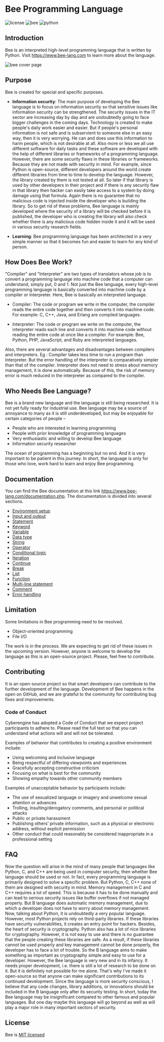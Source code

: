 # Bee Programming Language

![license](https://img.shields.io/badge/License-MIT-750014?style=for-the-badges&logo=MIT) ![bee](https://img.shields.io/badge/Bee-1.0-FCD615?style=for-the-badges&logo=Bee) ![python](https://img.shields.io/badge/Python-3.11.4-00B27?style=for-the-badges&logo=Python)

## Introduction

Bee is an interpreted high-level programming language that is written by Python. Visit https://www.bee-lang.com to learn more about the language.

![bee cover page](https://github.com/cyberenginee/bee-language/assets/54511117/7d9bcfe7-3779-4d10-8f1a-4cfbee40ad42)

## Purpose

Bee is created for special and specific purposes.

* **Information security**: The main purpose of developing the Bee language is to focus on information security so that sensitive issues like information security can be strengthened. The security issues in the IT sector are increasing day by day and are undoubtedly going to face bigger challenges in the coming days. Technology is created to make people's daily work easier and easier. But if people's personal information is not safe and is subservient to someone else in an easy way, then it is very worrying. He can and does use this information to harm people, which is not desirable at all. Also more or less we all use different software for daily tasks and these software are developed with the help of different libraries or frameworks of a programming language. However, there are some security flaws in these libraries or frameworks. Because they are not made with security in mind. For example, since Python is open-source, different developers around the world create different libraries from time to time to develop the language. However, the library created by them is not tested at all. So later if that library is used by other developers in their project and if there is any security flaw in that library then hacker can easily take access to a system by doing damage using that formula. Again there is no guarantee that no malicious code is injected inside the developer who is building the library. So to get rid of these problems, Bee language is mainly developed where the security of a library will be checked before it is published, the developer who is creating the library will also check whether there is any malicious code hidden inside it and it will be used in various security research fields.
  
* **Learning**: Bee programming language has been architected in a very simple manner so that it becomes fun and easier to learn for any kind of person.

## How Does Bee Work?

"Compiler" and "Interpreter" are two types of translators whose job is to convert a programming language into machine code that a computer can understand, simply put, 0 and 1. Not just the Bee language, every high-level programming language is basically converted into machine code by a compiler or interpreter. Here, Bee is basically an interpreted language.

* Compiler: The code or program we write in the computer, the compiler reads the entire code together and then converts it into machine code. For example: C, C++, Java, and Erlang are compiled languages.

* Interpreter: The code or program we write on the computer, the interpreter reads each line and converts it into machine code without reading the entire code at once like a compiler. For example: Bee, Python, PHP, JavaScript, and Ruby are interpreted languages.

Also, there are several advantages and disadvantages between compilers and interpreters. Eg : Compiler takes less time to run a program than Interpreter. But the error handling of the interpreter is comparatively simpler than that of the compiler. Interpreter does not need to stress about memory management, it is done automatically. Because of this, the risk of memory error is much reduced in the interpreter as compared to the compiler.

## Who Needs Bee Language?
Bee is a brand new language and the language is still being researched. It is not yet fully ready for industrial use. Bee language may be a source of annoyance to many as it is still underdeveloped, but may be enjoyable for certain categories of people –

* People who are interested in learning programming
* People with prior knowledge of programming languages
* Very enthusiastic and willing to develop Bee language
* Information security researcher

The ocean of programming has a beginning but no end. And it is very important to be patient in this journey. In short, the language is only for those who love, work hard to learn and enjoy Bee programming.

## Documentation

You can find the Bee documentation at this link https://www.bee-lang.com/documentation.php. The documentation is divided into several sections.

* [Environment setup](https://www.bee-lang.com/documentation.php#environment_setup)
* [Input and output](https://www.bee-lang.com/documentation.php#input_output)
* [Statement](https://www.bee-lang.com/documentation.php#statement)
* [Keyword](https://www.bee-lang.com/documentation.php#keyword)
* [Variable](https://www.bee-lang.com/documentation.php#variable)
* [Data type](https://www.bee-lang.com/documentation.php#data_type)
* [String](https://www.bee-lang.com/documentation.php#string)
* [Operator](https://www.bee-lang.com/documentation.php#operator)
* [Conditional logic](https://www.bee-lang.com/documentation.php#conditional_logic)
* [Iteration](https://www.bee-lang.com/documentation.php#iteration)
* [Continue](https://www.bee-lang.com/documentation.php#continue)
* [Break](https://www.bee-lang.com/documentation.php#break)
* [List](https://www.bee-lang.com/documentation.php#list)
* [Function](https://www.bee-lang.com/documentation.php#function)
* [Multi-line statement](https://www.bee-lang.com/documentation.php#multi_line_statement)
* [Comment](https://www.bee-lang.com/documentation.php#comment)
* [Error handling](https://www.bee-lang.com/documentation.php#error_handling)

## Limitation

Some limitations in Bee programming need to be resolved.

* Object-oriented programming
* File I/O

The work is in the process. We are expecting to get rid of these issues in the upcoming version. However, anyone is welcome to develop the language as this is an open-source project. Please, feel free to contribute.

## Contributing

It is an open-source project so that smart developers can contribute to the further development of the language. Development of Bee happens in the open on GitHub, and we are grateful to the community for contributing bug fixes and improvements.

### Code of Conduct

Cyberengine has adopted a Code of Conduct that we expect project participants to adhere to. Please read the full text so that you can understand what actions will and will not be tolerated.

Examples of behavior that contributes to creating a positive environment include:

* Using welcoming and inclusive language
* Being respectful of differing viewpoints and experiences
* Gracefully accepting constructive criticism
* Focusing on what is best for the community
* Showing empathy towards other community members
  
Examples of unacceptable behavior by participants include:

* The use of sexualized language or imagery and unwelcome sexual attention or advances
* Trolling, insulting/derogatory comments, and personal or political attacks
* Public or private harassment
* Publishing others’ private information, such as a physical or electronic address, without explicit permission
* Other conduct that could reasonably be considered inappropriate in a professional setting

## FAQ

Now the question will arise in the mind of many people that languages like Python, C, and C++ are being used in computer security, then whether Bee language should be used or not. In fact, every programming language is primarily designed to solve a specific problem. But Python, C, C++ none of them are designed with security in mind. Memory management in C and C++ requires a lot of speed. This is because it has to be done manually and can lead to serious security issues like buffer overflows if not managed properly. But B language does automatic memory management, due to which a developer does not have to worry about memory management. Now, talking about Python, it is undoubtedly a very popular language. However, most Python projects rely on third-party libraries. If these libraries have security vulnerabilities, it creates an entry point for hackers. Besides, the heart of security is cryptography. Python also has a lot of nice libraries for cryptography. However, it is not easy to use and there is no guarantee that the people creating these libraries are safe. As a result, if these libraries cannot be used properly and key management cannot be done properly, the developer has to face a lot of trouble. So the B language aims to make something as important as cryptography simple and easy to use for a developer. However, the Bee language is very new and in its infancy. It needs proper development, i.e. there is still a lot of research to be done on it. But it is definitely not possible for me alone. That's why I've made it open-source so that anyone can make significant contributions to its continued development. Since the language is more security conscious, I believe that any code changes, library additions, or innovations should be included in the B language only after its security testing. In short, today the Bee language may be insignificant compared to other famous and popular languages. But one day maybe this language will go beyond as well as will play a major role in many important sectors of security.

## License

Bee is [MIT licensed](https://github.com/cyberenginee/bee-language/blob/main/LICENSE)

